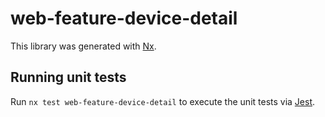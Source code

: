 # web-feature-device-detail

This library was generated with [Nx](https://nx.dev).

## Running unit tests

Run `nx test web-feature-device-detail` to execute the unit tests via [Jest](https://jestjs.io).
